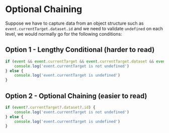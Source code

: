 # Optional Chaining

Suppose we have to capture data from an object structure such as `event.currentTarget.dataset.id` and we need to validate `undefined` on each level, we would normally go for the following conditions:

## Option 1 - Lengthy Conditional (harder to read)
```javascript
if (event && event.currentTarget && event.currentTarget.dataset && event.currentTarget.id) {
	console.log('event.currentTarget is not undefined')
} else {
	console.log('event.currentTarget is undefined')
}
```

## Option 2 - Optional Chaining (easier to read)
```javascript
if (event?.currentTarget?.dataset?.id) {
	console.log('event.currentTarget is not undefined')
} else {
	console.log('event.currentTarget is undefined')
}
```